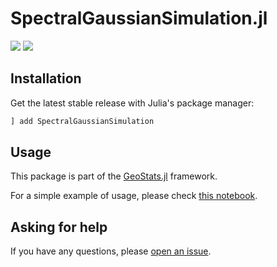 # SpectralGaussianSimulation.jl

[![][travis-img]][travis-url] [![][codecov-img]][codecov-url]

## Installation

Get the latest stable release with Julia's package manager:

```julia
] add SpectralGaussianSimulation
```

## Usage

This package is part of the [GeoStats.jl](https://github.com/juliohm/GeoStats.jl) framework.

For a simple example of usage, please check [this notebook](https://nbviewer.jupyter.org/github/juliohm/SpectralGaussianSimulation.jl/blob/master/docs/Usage.ipynb).

## Asking for help

If you have any questions, please [open an issue](https://github.com/juliohm/SpectralGaussianSimulation.jl/issues).

[travis-img]: https://travis-ci.org/juliohm/SpectralGaussianSimulation.jl.svg?branch=master
[travis-url]: https://travis-ci.org/juliohm/SpectralGaussianSimulation.jl

[codecov-img]: https://codecov.io/gh/juliohm/SpectralGaussianSimulation.jl/branch/master/graph/badge.svg
[codecov-url]: https://codecov.io/gh/juliohm/SpectralGaussianSimulation.jl
